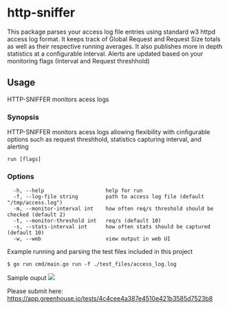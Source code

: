 # http-sniffer
This package parses your access log file entries using standard w3 httpd access log format. It keeps track of Global Request and Request Size totals as well as their respective
running averages. It also publishes more in depth statistics at a configurable interval. Alerts are updated based on your monitoring flags (Interval and Request threshhold)

## Usage

HTTP-SNIFFER monitors acess logs

### Synopsis

HTTP-SNIFFER monitors acess logs allowing 
	flexibility with cinfigurable options such as 
	request threshhold, statistics capturing interval, and alerting

```
run [flags]
```

### Options

```
  -h, --help                    help for run
  -f, --log-file string         path to access log file (default "/tmp/access.log")
  -m, --monitor-interval int    how often req/s threshold should be checked (default 2)
  -t, --monitor-threshold int   req/s (default 10)
  -s, --stats-interval int      how often stats should be captured (default 10)
  -w, --web                     view output in web UI
```

Example running and parsing the test files included in this project
```linux
$ go run cmd/main.go run -f ./test_files/access_log.log 
```

Sample ouput
<img src="http://i66.tinypic.com/jac094.png" border="0">

Please submit here:
https://app.greenhouse.io/tests/4c4cee4a387e4510e421b3585d7523b8
